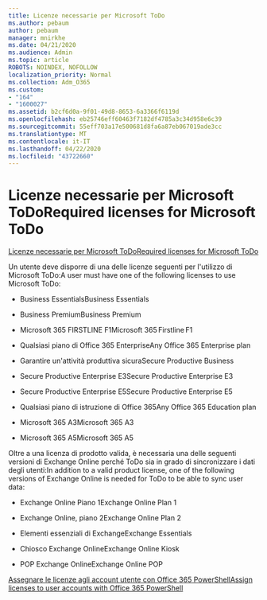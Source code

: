 ```yaml
---
title: Licenze necessarie per Microsoft ToDo
ms.author: pebaum
author: pebaum
manager: mnirkhe
ms.date: 04/21/2020
ms.audience: Admin
ms.topic: article
ROBOTS: NOINDEX, NOFOLLOW
localization_priority: Normal
ms.collection: Adm_O365
ms.custom:
- "164"
- "1600027"
ms.assetid: b2cf6d0a-9f01-49d8-8653-6a3366f6119d
ms.openlocfilehash: eb25746eff60463f7182df4785a3c34d958e6c39
ms.sourcegitcommit: 55eff703a17e500681d8fa6a87eb067019ade3cc
ms.translationtype: MT
ms.contentlocale: it-IT
ms.lasthandoff: 04/22/2020
ms.locfileid: "43722660"
---
```

# <a name="required-licenses-for-microsoft-todo"></a><span data-ttu-id="e5bb4-102">Licenze necessarie per Microsoft ToDo</span><span class="sxs-lookup"><span data-stu-id="e5bb4-102">Required licenses for Microsoft ToDo</span></span>

[<span data-ttu-id="e5bb4-103">Licenze necessarie per Microsoft ToDo</span><span class="sxs-lookup"><span data-stu-id="e5bb4-103">Required licenses for Microsoft ToDo</span></span>](https://support.office.com/article/381e9d1b-c500-49b5-973e-890fd86528d7.aspx)
  
<span data-ttu-id="e5bb4-104">Un utente deve disporre di una delle licenze seguenti per l'utilizzo di Microsoft ToDo:</span><span class="sxs-lookup"><span data-stu-id="e5bb4-104">A user must have one of the following licenses to use Microsoft ToDo:</span></span>
  
- <span data-ttu-id="e5bb4-105">Business Essentials</span><span class="sxs-lookup"><span data-stu-id="e5bb4-105">Business Essentials</span></span>

- <span data-ttu-id="e5bb4-106">Business Premium</span><span class="sxs-lookup"><span data-stu-id="e5bb4-106">Business Premium</span></span>

- <span data-ttu-id="e5bb4-107">Microsoft 365 FIRSTLINE F1</span><span class="sxs-lookup"><span data-stu-id="e5bb4-107">Microsoft 365 Firstline F1</span></span>

- <span data-ttu-id="e5bb4-108">Qualsiasi piano di Office 365 Enterprise</span><span class="sxs-lookup"><span data-stu-id="e5bb4-108">Any Office 365 Enterprise plan</span></span>

- <span data-ttu-id="e5bb4-109">Garantire un'attività produttiva sicura</span><span class="sxs-lookup"><span data-stu-id="e5bb4-109">Secure Productive Business</span></span>

- <span data-ttu-id="e5bb4-110">Secure Productive Enterprise E3</span><span class="sxs-lookup"><span data-stu-id="e5bb4-110">Secure Productive Enterprise E3</span></span>

- <span data-ttu-id="e5bb4-111">Secure Productive Enterprise E5</span><span class="sxs-lookup"><span data-stu-id="e5bb4-111">Secure Productive Enterprise E5</span></span>

- <span data-ttu-id="e5bb4-112">Qualsiasi piano di istruzione di Office 365</span><span class="sxs-lookup"><span data-stu-id="e5bb4-112">Any Office 365 Education plan</span></span>

- <span data-ttu-id="e5bb4-113">Microsoft 365 A3</span><span class="sxs-lookup"><span data-stu-id="e5bb4-113">Microsoft 365 A3</span></span>

- <span data-ttu-id="e5bb4-114">Microsoft 365 A5</span><span class="sxs-lookup"><span data-stu-id="e5bb4-114">Microsoft 365 A5</span></span>

<span data-ttu-id="e5bb4-115">Oltre a una licenza di prodotto valida, è necessaria una delle seguenti versioni di Exchange Online perché ToDo sia in grado di sincronizzare i dati degli utenti:</span><span class="sxs-lookup"><span data-stu-id="e5bb4-115">In addition to a valid product license, one of the following versions of Exchange Online is needed for ToDo to be able to sync user data:</span></span>
  
- <span data-ttu-id="e5bb4-116">Exchange Online Piano 1</span><span class="sxs-lookup"><span data-stu-id="e5bb4-116">Exchange Online Plan 1</span></span>

- <span data-ttu-id="e5bb4-117">Exchange Online, piano 2</span><span class="sxs-lookup"><span data-stu-id="e5bb4-117">Exchange Online Plan 2</span></span>

- <span data-ttu-id="e5bb4-118">Elementi essenziali di Exchange</span><span class="sxs-lookup"><span data-stu-id="e5bb4-118">Exchange Essentials</span></span>

- <span data-ttu-id="e5bb4-119">Chiosco Exchange Online</span><span class="sxs-lookup"><span data-stu-id="e5bb4-119">Exchange Online Kiosk</span></span>

- <span data-ttu-id="e5bb4-120">POP Exchange Online</span><span class="sxs-lookup"><span data-stu-id="e5bb4-120">Exchange Online POP</span></span>

[<span data-ttu-id="e5bb4-121">Assegnare le licenze agli account utente con Office 365 PowerShell</span><span class="sxs-lookup"><span data-stu-id="e5bb4-121">Assign licenses to user accounts with Office 365 PowerShell</span></span>](https://docs.microsoft.com/office365/enterprise/powershell/assign-licenses-to-user-accounts-with-office-365-powershell )
  